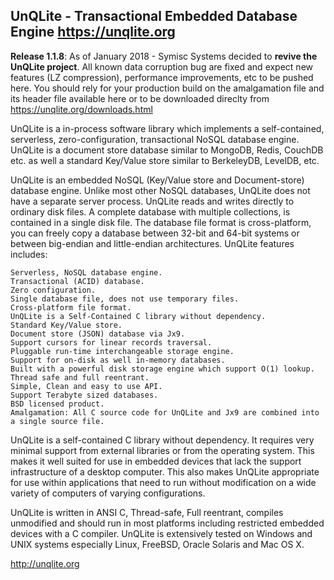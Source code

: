 ## UnQLite - Transactional Embedded Database Engine https://unqlite.org


**Release 1.1.8**: As of January 2018 - Symisc Systems decided to **revive the UnQLite project**. All known data corruption bug are fixed and expect new features (LZ compression), performance improvements, etc to be pushed here.
You should rely for your production build on the amalgamation file and its header file available here or to be downloaded direclty from https://unqlite.org/downloads.html


UnQLite is a in-process software library which implements a self-contained, serverless, zero-configuration, transactional NoSQL database engine. UnQLite is a document store database similar to MongoDB, Redis, CouchDB etc. as well a standard Key/Value store similar to BerkeleyDB, LevelDB, etc.


UnQLite is an embedded NoSQL (Key/Value store and Document-store) database engine. Unlike most other NoSQL databases, UnQLite does not have a separate server process. UnQLite reads and writes directly to ordinary disk files. A complete database with multiple collections, is contained in a single disk file. The database file format is cross-platform, you can freely copy a database between 32-bit and 64-bit systems or between big-endian and little-endian architectures. UnQLite features includes:


    Serverless, NoSQL database engine.
    Transactional (ACID) database.
    Zero configuration.
    Single database file, does not use temporary files.
    Cross-platform file format.
    UnQLite is a Self-Contained C library without dependency.
    Standard Key/Value store.
    Document store (JSON) database via Jx9.
    Support cursors for linear records traversal.
    Pluggable run-time interchangeable storage engine.
    Support for on-disk as well in-memory databases.
    Built with a powerful disk storage engine which support O(1) lookup.
    Thread safe and full reentrant.
    Simple, Clean and easy to use API.
    Support Terabyte sized databases.
    BSD licensed product.
    Amalgamation: All C source code for UnQLite and Jx9 are combined into a single source file.



UnQLite is a self-contained C library without dependency. It requires very minimal support from external libraries or from the operating system. This makes it well suited for use in embedded devices that lack the support infrastructure of a desktop computer. This also makes UnQLite appropriate for use within applications that need to run without modification on a wide variety of computers of varying configurations.

UnQLite is written in ANSI C, Thread-safe, Full reentrant, compiles unmodified and should run in most platforms including restricted embedded devices with a C compiler. UnQLite is extensively tested on Windows and UNIX systems especially Linux, FreeBSD, Oracle Solaris and Mac OS X.


http://unqlite.org

